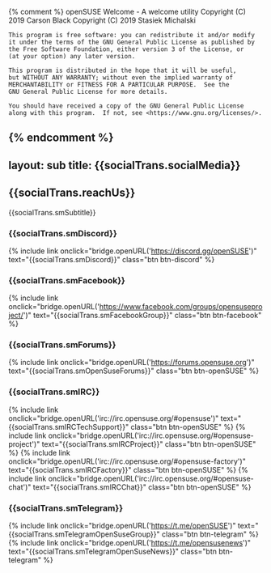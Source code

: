 {% comment %}
    openSUSE Welcome - A welcome utility
    Copyright (C) 2019  Carson Black
    Copyright (C) 2019  Stasiek Michalski

    This program is free software: you can redistribute it and/or modify
    it under the terms of the GNU General Public License as published by
    the Free Software Foundation, either version 3 of the License, or
    (at your option) any later version.

    This program is distributed in the hope that it will be useful,
    but WITHOUT ANY WARRANTY; without even the implied warranty of
    MERCHANTABILITY or FITNESS FOR A PARTICULAR PURPOSE.  See the
    GNU General Public License for more details.

    You should have received a copy of the GNU General Public License
    along with this program.  If not, see <https://www.gnu.org/licenses/>.
{% endcomment %}
---
layout: sub
title: {{socialTrans.socialMedia}}
---
## {{socialTrans.reachUs}}

{{socialTrans.smSubtitle}}

### {{socialTrans.smDiscord}}

{% include link onclick="bridge.openURL('https://discord.gg/openSUSE')" text="{{socialTrans.smDiscord}}" class="btn btn-discord" %}

### {{socialTrans.smFacebook}}

{% include link onclick="bridge.openURL('https://www.facebook.com/groups/opensuseproject/')" text="{{socialTrans.smFacebookGroup}}" class="btn btn-facebook" %}

### {{socialTrans.smForums}}

{% include link onclick="bridge.openURL('https://forums.opensuse.org')" text="{{socialTrans.smOpenSuseForums}}" class="btn btn-openSUSE" %}

### {{socialTrans.smIRC}}

{% include link onclick="bridge.openURL('irc://irc.opensuse.org/#opensuse')" text="{{socialTrans.smIRCTechSupport}}" class="btn btn-openSUSE" %}
{% include link onclick="bridge.openURL('irc://irc.opensuse.org/#opensuse-project')" text="{{socialTrans.smIRCProject}}" class="btn btn-openSUSE" %}
{% include link onclick="bridge.openURL('irc://irc.opensuse.org/#opensuse-factory')" text="{{socialTrans.smIRCFactory}}" class="btn btn-openSUSE" %}
{% include link onclick="bridge.openURL('irc://irc.opensuse.org/#opensuse-chat')" text="{{socialTrans.smIRCChat}}" class="btn btn-openSUSE" %}

### {{socialTrans.smTelegram}}

{% include link onclick="bridge.openURL('https://t.me/openSUSE')" text="{{socialTrans.smTelegramOpenSuseGroup}}" class="btn btn-telegram" %}
{% include link onclick="bridge.openURL('https://t.me/opensusenews')" text="{{socialTrans.smTelegramOpenSuseNews}}" class="btn btn-telegram" %}
